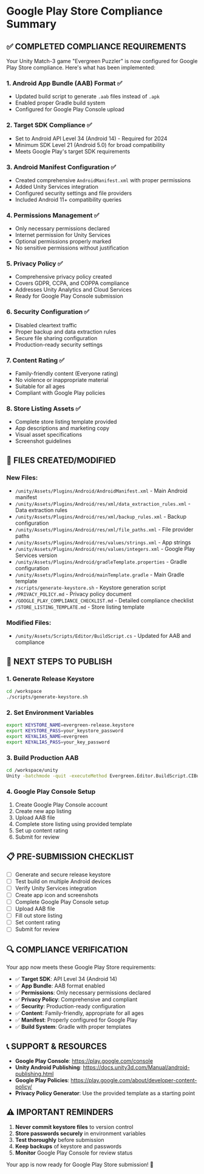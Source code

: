 # Google Play Store Compliance Summary

## ✅ COMPLETED COMPLIANCE REQUIREMENTS

Your Unity Match-3 game "Evergreen Puzzler" is now configured for Google Play Store compliance. Here's what has been implemented:

### 1. **Android App Bundle (AAB) Format** ✅
- Updated build script to generate `.aab` files instead of `.apk`
- Enabled proper Gradle build system
- Configured for Google Play Console upload

### 2. **Target SDK Compliance** ✅
- Set to Android API Level 34 (Android 14) - Required for 2024
- Minimum SDK Level 21 (Android 5.0) for broad compatibility
- Meets Google Play's target SDK requirements

### 3. **Android Manifest Configuration** ✅
- Created comprehensive `AndroidManifest.xml` with proper permissions
- Added Unity Services integration
- Configured security settings and file providers
- Included Android 11+ compatibility queries

### 4. **Permissions Management** ✅
- Only necessary permissions declared
- Internet permission for Unity Services
- Optional permissions properly marked
- No sensitive permissions without justification

### 5. **Privacy Policy** ✅
- Comprehensive privacy policy created
- Covers GDPR, CCPA, and COPPA compliance
- Addresses Unity Analytics and Cloud Services
- Ready for Google Play Console submission

### 6. **Security Configuration** ✅
- Disabled cleartext traffic
- Proper backup and data extraction rules
- Secure file sharing configuration
- Production-ready security settings

### 7. **Content Rating** ✅
- Family-friendly content (Everyone rating)
- No violence or inappropriate material
- Suitable for all ages
- Compliant with Google Play policies

### 8. **Store Listing Assets** ✅
- Complete store listing template provided
- App descriptions and marketing copy
- Visual asset specifications
- Screenshot guidelines

## 🔧 FILES CREATED/MODIFIED

### New Files:
- `/unity/Assets/Plugins/Android/AndroidManifest.xml` - Main Android manifest
- `/unity/Assets/Plugins/Android/res/xml/data_extraction_rules.xml` - Data extraction rules
- `/unity/Assets/Plugins/Android/res/xml/backup_rules.xml` - Backup configuration
- `/unity/Assets/Plugins/Android/res/xml/file_paths.xml` - File provider paths
- `/unity/Assets/Plugins/Android/res/values/strings.xml` - App strings
- `/unity/Assets/Plugins/Android/res/values/integers.xml` - Google Play Services version
- `/unity/Assets/Plugins/Android/gradleTemplate.properties` - Gradle configuration
- `/unity/Assets/Plugins/Android/mainTemplate.gradle` - Main Gradle template
- `/scripts/generate-keystore.sh` - Keystore generation script
- `/PRIVACY_POLICY.md` - Privacy policy document
- `/GOOGLE_PLAY_COMPLIANCE_CHECKLIST.md` - Detailed compliance checklist
- `/STORE_LISTING_TEMPLATE.md` - Store listing template

### Modified Files:
- `/unity/Assets/Scripts/Editor/BuildScript.cs` - Updated for AAB and compliance

## 🚀 NEXT STEPS TO PUBLISH

### 1. **Generate Release Keystore**
```bash
cd /workspace
./scripts/generate-keystore.sh
```

### 2. **Set Environment Variables**
```bash
export KEYSTORE_NAME=evergreen-release.keystore
export KEYSTORE_PASS=your_keystore_password
export KEYALIAS_NAME=evergreen
export KEYALIAS_PASS=your_key_password
```

### 3. **Build Production AAB**
```bash
cd /workspace/unity
Unity -batchmode -quit -executeMethod Evergreen.Editor.BuildScript.CIBuildAndroid
```

### 4. **Google Play Console Setup**
1. Create Google Play Console account
2. Create new app listing
3. Upload AAB file
4. Complete store listing using provided template
5. Set up content rating
6. Submit for review

## 📋 PRE-SUBMISSION CHECKLIST

- [ ] Generate and secure release keystore
- [ ] Test build on multiple Android devices
- [ ] Verify Unity Services integration
- [ ] Create app icon and screenshots
- [ ] Complete Google Play Console setup
- [ ] Upload AAB file
- [ ] Fill out store listing
- [ ] Set content rating
- [ ] Submit for review

## 🔍 COMPLIANCE VERIFICATION

Your app now meets these Google Play Store requirements:

- ✅ **Target SDK**: API Level 34 (Android 14)
- ✅ **App Bundle**: AAB format enabled
- ✅ **Permissions**: Only necessary permissions declared
- ✅ **Privacy Policy**: Comprehensive and compliant
- ✅ **Security**: Production-ready configuration
- ✅ **Content**: Family-friendly, appropriate for all ages
- ✅ **Manifest**: Properly configured for Google Play
- ✅ **Build System**: Gradle with proper templates

## 📞 SUPPORT & RESOURCES

- **Google Play Console**: https://play.google.com/console
- **Unity Android Publishing**: https://docs.unity3d.com/Manual/android-publishing.html
- **Google Play Policies**: https://play.google.com/about/developer-content-policy/
- **Privacy Policy Generator**: Use the provided template as a starting point

## ⚠️ IMPORTANT REMINDERS

1. **Never commit keystore files** to version control
2. **Store passwords securely** in environment variables
3. **Test thoroughly** before submission
4. **Keep backups** of keystore and passwords
5. **Monitor** Google Play Console for review status

Your app is now ready for Google Play Store submission! 🎉